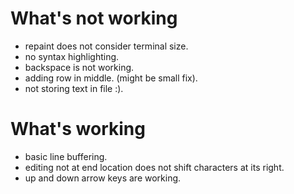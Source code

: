 # What's not working

+ repaint does not consider terminal size.
+ no syntax highlighting.
+ backspace is not working.
+ adding row in middle. (might be small fix).
+ not storing text in file :).

# What's working

+ basic line buffering.
+ editing not at end location does not shift characters at its right.
+ up and down arrow keys are working.